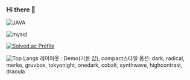 ### Hi there 👋


![JAVA](https://img.shields.io/badge/로고명-원하는색상코드.svg?&style=for-the-badge&logo=로고명&logoColor=로고색상)

![mysql](https://img.shields.io/badge/mysql-4479A1.svg?&style=for-the-badge&logo=mysql&logoColor=white)

[![Solved.ac Profile](http://mazassumnida.wtf/api/generate_badge?boj=tobysug)](https://solved.ac/tobysug)

![Top Langs](https://github-readme-stats.vercel.app/api/top-langs/?username=hs12137&layout=Demo&theme=dark)
레이아웃 : Demo(기본 값), compact스타일 옵션: dark, radical, merko, gruvbox, tokyonight, onedark, cobalt, synthwave, highcontrast, dracula

<!--
**hs12137/hs12137** is a ✨ _special_ ✨ repository because its `README.md` (this file) appears on your GitHub profile.


https://docs.github.com/ko/get-started/writing-on-github/getting-started-with-writing-and-formatting-on-github/basic-writing-and-formatting-syntax

https://simpleicons.org/
Icon

Here are some ideas to get you started:

- 🔭 I’m currently working on ...
- 🌱 I’m currently learning ...
- 👯 I’m looking to collaborate on ...
- 🤔 I’m looking for help with ...
- 💬 Ask me about ...
- 📫 How to reach me: ...
- 😄 Pronouns: ...
- ⚡ Fun fact: ...
-->
